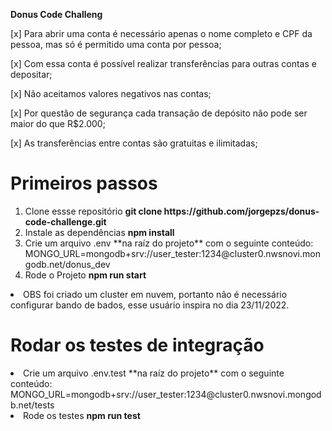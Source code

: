 **Donus Code Challeng**

[x] Para abrir uma conta é necessário apenas o nome completo e CPF da pessoa, mas só é permitido uma conta por pessoa;

[x] Com essa conta é possível realizar transferências para outras contas e depositar;

[x] Não aceitamos valores negativos nas contas;

[x] Por questão de segurança cada transação de depósito não pode ser maior do que R$2.000;

[x] As transferências entre contas são gratuitas e ilimitadas;

# Primeiros passos

<ol>
  <li>Clone essse repositório <strong>git clone https://github.com/jorgepzs/donus-code-challenge.git</strong></li>
  <li>Instale as dependências <strong>npm install</strong></li>
  <li>Crie um arquivo .env **na raíz do projeto** com o seguinte conteúdo: MONGO_URL=mongodb+srv://user_tester:1234@cluster0.nwsnovi.mongodb.net/donus_dev
</strong></li>
  <li>Rode o Projeto <strong>npm run start</strong></li>
</ol>
<li>OBS foi criado um cluster em nuvem, portanto não é necessário configurar bando de bados, esse usuário inspira no dia 23/11/2022.</li>

# Rodar os testes de integração

  <li>Crie um arquivo .env.test **na raíz do projeto** com o seguinte conteúdo: MONGO_URL=mongodb+srv://user_tester:1234@cluster0.nwsnovi.mongodb.net/tests
</li>
  <li>Rode os testes <strong>npm run test</strong></li>
